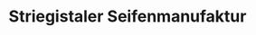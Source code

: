 ---
title: "Striegistaler Seifenmanufaktur"
url: /striegistal/striegistaler-seifenmanufaktur/
shop: Allgemein
---